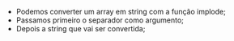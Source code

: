 * Podemos converter um array em string com a função implode;
* Passamos primeiro o separador como argumento;
* Depois a string que vai ser convertida;